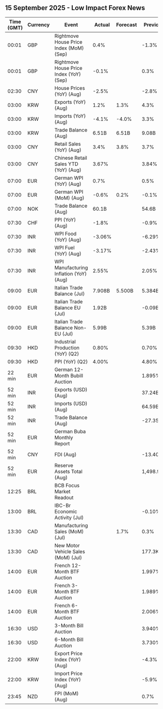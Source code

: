 ## 15 September 2025 - Low Impact Forex News

| Time (GMT) | Currency | Event | Actual | Forecast | Previous |
|------|----------|-------|--------|----------|----------|
| 00:01 | GBP | Rightmove House Price Index (MoM) (Sep) | 0.4% |  | -1.3% |
| 00:01 | GBP | Rightmove House Price Index (YoY) (Sep) | -0.1% |  | 0.3% |
| 02:30 | CNY | House Prices (YoY) (Aug) | -2.5% |  | -2.8% |
| 03:00 | KRW | Exports (YoY) (Aug) | 1.2% | 1.3% | 4.3% |
| 03:00 | KRW | Imports (YoY) (Aug) | -4.1% | -4.0% | 3.3% |
| 03:00 | KRW | Trade Balance (Aug) | 6.51B | 6.51B | 9.08B |
| 03:00 | CNY | Retail Sales (YoY) (Aug) | 3.4% | 3.8% | 3.7% |
| 03:00 | CNY | Chinese Retail Sales YTD (YoY) (Aug) | 3.67% |  | 3.84% |
| 07:00 | EUR | German WPI (YoY) (Aug) | 0.7% |  | 0.5% |
| 07:00 | EUR | German WPI (MoM) (Aug) | -0.6% | 0.2% | -0.1% |
| 07:00 | NOK | Trade Balance (Aug) | 60.1B |  | 54.6B |
| 07:30 | CHF | PPI (YoY) (Aug) | -1.8% |  | -0.9% |
| 07:30 | INR | WPI Food (YoY) (Aug) | -3.06% |  | -6.29% |
| 07:30 | INR | WPI Fuel (YoY) (Aug) | -3.17% |  | -2.43% |
| 07:30 | INR | WPI Manufacturing Inflation (YoY) (Aug) | 2.55% |  | 2.05% |
| 09:00 | EUR | Italian Trade Balance (Jul) | 7.908B | 5.500B | 5.384B |
| 09:00 | EUR | Italian Trade Balance EU (Jul) | 1.92B |  | -0.09B |
| 09:00 | EUR | Italian Trade Balance Non-EU (Jul) | 5.99B |  | 5.39B |
| 09:30 | HKD | Industrial Production (YoY) (Q2) | 0.80% |  | 0.70% |
| 09:30 | HKD | PPI (YoY) (Q2) | 4.00% |  | 4.80% |
| 22 min | EUR | German 12-Month Bubill Auction |  |  | 1.895% |
| 52 min | INR | Exports (USD) (Aug) |  |  | 37.24B |
| 52 min | INR | Imports (USD) (Aug) |  |  | 64.59B |
| 52 min | INR | Trade Balance (Aug) |  |  | -27.35B |
| 52 min | EUR | German Buba Monthly Report |  |  |  |
| 52 min | CNY | FDI (Aug) |  |  | -13.40% |
| 52 min | EUR | Reserve Assets Total (Aug) |  |  | 1,498.95B |
| 12:25 | BRL | BCB Focus Market Readout |  |  |  |
| 13:00 | BRL | IBC-Br Economic Activity (Jul) |  |  | -0.10% |
| 13:30 | CAD | Manufacturing Sales (MoM) (Jul) |  | 1.7% | 0.3% |
| 13:30 | CAD | New Motor Vehicle Sales (MoM) (Jul) |  |  | 177.3K |
| 14:00 | EUR | French 12-Month BTF Auction |  |  | 1.997% |
| 14:00 | EUR | French 3-Month BTF Auction |  |  | 1.989% |
| 14:00 | EUR | French 6-Month BTF Auction |  |  | 2.006% |
| 16:30 | USD | 3-Month Bill Auction |  |  | 3.940% |
| 16:30 | USD | 6-Month Bill Auction |  |  | 3.730% |
| 22:00 | KRW | Export Price Index (YoY) (Aug) |  |  | -4.3% |
| 22:00 | KRW | Import Price Index (YoY) (Aug) |  |  | -5.9% |
| 23:45 | NZD | FPI (MoM) (Aug) |  |  | 0.7% |
